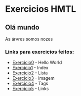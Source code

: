 # Exercicios HMTL

## Olá mundo

As árvres somos nozes

### Links para exercicios feitos:
- [Exercicio0](/transforma-tech/js/projeto-html/hello.html) - Hello World
- [Exercicio1](/transforma-tech/js/projeto-html/index.html) - Index
- [Exercicio2](/transforma-tech/js/projeto-html/exercicio3.html) - Lista
- [Exercicio3](/transforma-tech/js/projeto-html/exercicio4.html) - Imagem
- [Exercicio4](/transforma-tech/js/projeto-html/exercicios-tag.html) - Tags
- [Exercicio5](/transforma-tech/js/projeto-html/exercicios-links.html) - Links